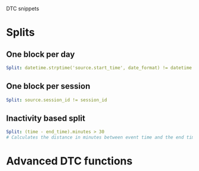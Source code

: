 DTC snippets

# Splits

## One block per day

```YAML
Split: datetime.strptime('source.start_time', date_format) != datetime.strptime('start_time', date_format)      
```

## One block per session

```yaml
Split: source.session_id != session_id
```

## Inactivity based split

```YAML
Split: (time - end_time).minutes > 30
# Calculates the distance in minutes between event time and the end time (time last event was received) of the current rollup.  Split happens when the difference is greater than 30 minutes.
```

# Advanced DTC functions
